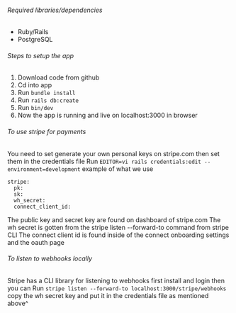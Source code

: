 
###### Required libraries/dependencies
- Ruby/Rails
- PostgreSQL

###### Steps to setup the app
1. Download code from github
2. Cd into app
3. Run `bundle install`
4. Run `rails db:create`
5. Run `bin/dev`
6. Now the app is running and live on localhost:3000 in browser

###### To use stripe for payments
You need to set generate your own personal keys on stripe.com
then set them in the credentials file
Run `EDITOR=vi rails credentials:edit --environment=development`
example of what we use

```
stripe:
  pk:
  sk:
  wh_secret:
  connect_client_id:
```

The public key and secret key are found on dashboard of stripe.com
The wh secret is gotten from the stripe listen --forward-to command from stripe CLI
The connect client id is found inside of the connect onboarding settings and the oauth page

###### To listen to webhooks locally
Stripe has a CLI library for listening to webhooks first install and login
then you can Run `stripe listen --forward-to localhost:3000/stripe/webhooks`
copy the wh secret key and put it in the credentials file as mentioned above^
